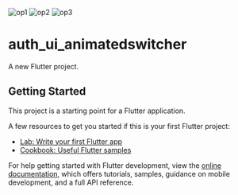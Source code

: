 ![op1](https://user-images.githubusercontent.com/113667646/203593066-e9c09481-7a6e-41a7-9493-317c18fa913c.png)
![op2](https://user-images.githubusercontent.com/113667646/203593094-f696783f-dd74-42b0-bd49-264703d080dc.png)
![op3](https://user-images.githubusercontent.com/113667646/203593106-96f8bb58-30fe-4bf0-82eb-033eebe28f12.png)
# auth_ui_animatedswitcher

A new Flutter project.

## Getting Started

This project is a starting point for a Flutter application.

A few resources to get you started if this is your first Flutter project:

- [Lab: Write your first Flutter app](https://docs.flutter.dev/get-started/codelab)
- [Cookbook: Useful Flutter samples](https://docs.flutter.dev/cookbook)

For help getting started with Flutter development, view the
[online documentation](https://docs.flutter.dev/), which offers tutorials,
samples, guidance on mobile development, and a full API reference.
